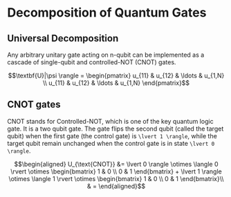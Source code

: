 # Decomposition of Quantum Gates

## Universal Decomposition
Any arbitrary unitary gate acting on n-qubit can be implemented as a cascade of single-qubit and controlled-NOT (CNOT) gates.

```math
\textbf{U}|\psi \rangle = \begin{pmatrix} u_{11} & u_{12} & \ldots & u_{1,N} \\ u_{11} & u_{12} & \ldots & u_{1,N} \end{pmatrix}
```

## CNOT gates
 CNOT stands for Controlled-NOT, which is one of the key quantum logic gate. It is a two qubit gate. The gate flips the second qubit (called the target qubit) when the first gate (the control gate) is ``\lvert 1 \rangle``, while the target qubit remain unchanged when the control gate is in state ``\lvert 0 \rangle``.

 ```math
 \begin{aligned}
 U_{\text{CNOT}} &= \lvert 0 \rangle \otimes \langle 0 \rvert \otimes \begin{bmatrix} 1 & 0 \\ 0 & 1 \end{bmatrix} + \lvert 1 \rangle \otimes \langle 1 \rvert \otimes \begin{bmatrix} 1 & 0 \\ 0 & 1 \end{bmatrix}\\
                 & = 
 \end{aligned}
 ```